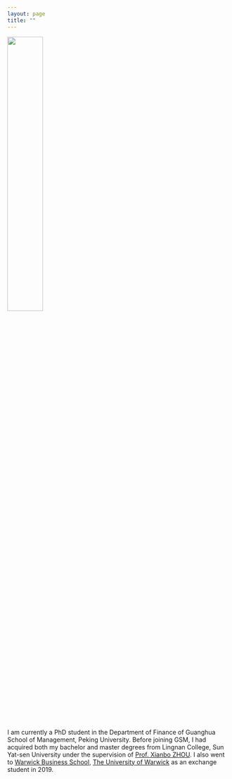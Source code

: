 ```yaml
---
layout: page
title: ""
---
```


<img src = "/thames.jpg" width = "40%" height = "40%" />

I am currently a PhD student in the Department of Finance of Guanghua School of Management, Peking University. Before joining GSM, I had acquired both my bachelor and master degrees from Lingnan College, Sun Yat-sen University under the supervision of [Prof. Xianbo ZHOU](https://lingnan.sysu.edu.cn/faculty/ZhouXianbo). I also went to [Warwick Business School](https://www.wbs.ac.uk/), [The University of Warwick](https://warwick.ac.uk/) as an exchange student in 2019.







